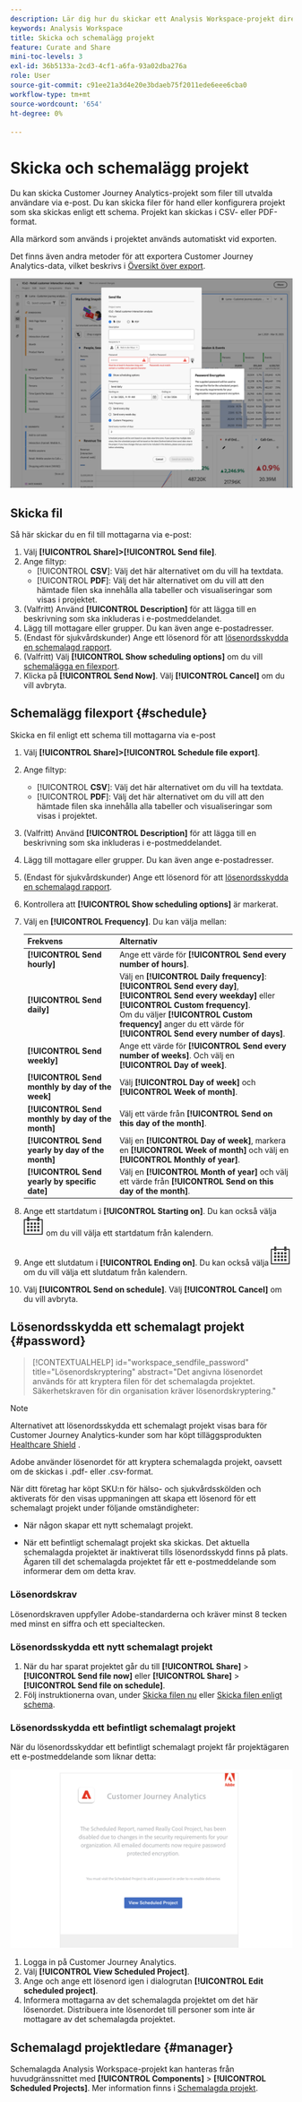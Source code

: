 ```yaml
---
description: Lär dig hur du skickar ett Analysis Workspace-projekt direkt eller enligt ett schema för e-postleverans.
keywords: Analysis Workspace
title: Skicka och schemalägg projekt
feature: Curate and Share
mini-toc-levels: 3
exl-id: 36b5133a-2cd3-4cf1-a6fa-93a02dba276a
role: User
source-git-commit: c91ee21a3d4e20e3bdaeb75f2011ede6eee6cba0
workflow-type: tm+mt
source-wordcount: '654'
ht-degree: 0%

---
```


# Skicka och schemalägg projekt

Du kan skicka Customer Journey Analytics-projekt som filer till utvalda användare via e-post. Du kan skicka filer för hand eller konfigurera projekt som ska skickas enligt ett schema. Projekt kan skickas i CSV- eller PDF-format.

Alla märkord som används i projektet används automatiskt vid exporten.

Det finns även andra metoder för att exportera Customer Journey Analytics-data, vilket beskrivs i [Översikt över export](/help/analysis-workspace/export/export-project-overview.md).

![Skicka fil](assets/send-file.png)

## Skicka fil

Så här skickar du en fil till mottagarna via e-post:

1. Välj **[!UICONTROL Share]>[!UICONTROL Send file]**.
1. Ange filtyp:
   * [!UICONTROL **CSV**]: Välj det här alternativet om du vill ha textdata.
   * [!UICONTROL **PDF**]: Välj det här alternativet om du vill att den hämtade filen ska innehålla alla tabeller och visualiseringar som visas i projektet.
1. (Valfritt) Använd **[!UICONTROL Description]** för att lägga till en beskrivning som ska inkluderas i e-postmeddelandet.
1. Lägg till mottagare eller grupper. Du kan även ange e-postadresser.
1. (Endast för sjukvårdskunder) Ange ett lösenord för att [lösenordsskydda en schemalagd rapport](#password-protect-a-new-scheduled-project).
1. (Valfritt) Välj **[!UICONTROL Show scheduling options]** om du vill [schemalägga en filexport](#schedule-file-export).
1. Klicka på **[!UICONTROL Send Now]**. Välj **[!UICONTROL Cancel]** om du vill avbryta.


## Schemalägg filexport {#schedule}

Skicka en fil enligt ett schema till mottagarna via e-post

1. Välj **[!UICONTROL Share]>[!UICONTROL Schedule file export]**.
1. Ange filtyp:
   * [!UICONTROL **CSV**]: Välj det här alternativet om du vill ha textdata.
   * [!UICONTROL **PDF**]: Välj det här alternativet om du vill att den hämtade filen ska innehålla alla tabeller och visualiseringar som visas i projektet.
1. (Valfritt) Använd **[!UICONTROL Description]** för att lägga till en beskrivning som ska inkluderas i e-postmeddelandet.
1. Lägg till mottagare eller grupper. Du kan även ange e-postadresser.
1. (Endast för sjukvårdskunder) Ange ett lösenord för att [lösenordsskydda en schemalagd rapport](#password-protect-a-new-scheduled-project).
1. Kontrollera att **[!UICONTROL Show scheduling options]** är markerat.
1. Välj en **[!UICONTROL Frequency]**. Du kan välja mellan:

   | Frekvens | Alternativ |
   |---|---|
   | **[!UICONTROL Send hourly]** | Ange ett värde för **[!UICONTROL Send every number of hours]**. |
   | **[!UICONTROL Send daily]** | Välj en **[!UICONTROL Daily frequency]**: **[!UICONTROL Send every day]**, **[!UICONTROL Send every weekday]** eller **[!UICONTROL Custom frequency]**.<br/>Om du väljer **[!UICONTROL Custom frequency]** anger du ett värde för **[!UICONTROL Send every number of days]**. |
   | **[!UICONTROL Send weekly]** | Ange ett värde för **[!UICONTROL Send every number of weeks]**. Och välj en **[!UICONTROL Day of week]**. |
   | **[!UICONTROL Send monthly by day of the week]** | Välj **[!UICONTROL Day of week]** och **[!UICONTROL Week of month]**. |
   | **[!UICONTROL Send monthly by day of the month]** | Välj ett värde från **[!UICONTROL Send on this day of the month]**. |
   | **[!UICONTROL Send yearly by day of the month]** | Välj en **[!UICONTROL Day of week]**, markera en **[!UICONTROL Week of month]** och välj en **[!UICONTROL Monthly of year]**. |
   | **[!UICONTROL Send yearly by specific date]** | Välj en **[!UICONTROL Month of year]** och välj ett värde från **[!UICONTROL Send on this day of the month]**. |

1. Ange ett startdatum i **[!UICONTROL Starting on]**. Du kan också välja ![Kalender](/help/assets/icons/Calendar.svg) om du vill välja ett startdatum från kalendern.

1. Ange ett slutdatum i **[!UICONTROL Ending on]**. Du kan också välja ![Kalender](/help/assets/icons/Calendar.svg) om du vill välja ett slutdatum från kalendern.
1. Välj **[!UICONTROL Send on schedule]**. Välj **[!UICONTROL Cancel]** om du vill avbryta.


## Lösenordsskydda ett schemalagt projekt {#password}

<!-- markdownlint-disable MD034 -->

>[!CONTEXTUALHELP]
>id="workspace_sendfile_password"
>title="Lösenordskryptering"
>abstract="Det angivna lösenordet används för att kryptera filen för det schemalagda projektet. Säkerhetskraven för din organisation kräver lösenordskryptering."

<!-- markdownlint-enable MD034 -->


>[!NOTE]
>
>Alternativet att lösenordsskydda ett schemalagt projekt visas bara för Customer Journey Analytics-kunder som har köpt tilläggsprodukten [Healthcare Shield](https://business.adobe.com/solutions/industries/healthcare.html) .

Adobe använder lösenordet för att kryptera schemalagda projekt, oavsett om de skickas i .pdf- eller .csv-format.

När ditt företag har köpt SKU:n för hälso- och sjukvårdsskölden och aktiverats för den visas uppmaningen att skapa ett lösenord för ett schemalagt projekt under följande omständigheter:

* När någon skapar ett nytt schemalagt projekt.

* När ett befintligt schemalagt projekt ska skickas. Det aktuella schemalagda projektet är inaktiverat tills lösenordsskydd finns på plats. Ägaren till det schemalagda projektet får ett e-postmeddelande som informerar dem om detta krav.

### Lösenordskrav

Lösenordskraven uppfyller Adobe-standarderna och kräver minst 8 tecken med minst en siffra och ett specialtecken.

### Lösenordsskydda ett nytt schemalagt projekt

1. När du har sparat projektet går du till **[!UICONTROL Share]** > **[!UICONTROL Send file now]** eller **[!UICONTROL Share]** > **[!UICONTROL Send file on schedule]**.
1. Följ instruktionerna ovan, under [Skicka filen nu](https://experienceleague.adobe.com/docs/analytics-platform/using/cja-workspace/export/t-schedule-report.html?lang=sv-SE#now) eller [Skicka filen enligt schema](https://experienceleague.adobe.com/docs/analytics-platform/using/cja-workspace/export/t-schedule-report.html?lang=sv-SE#schedule).

### Lösenordsskydda ett befintligt schemalagt projekt

När du lösenordsskyddar ett befintligt schemalagt projekt får projektägaren ett e-postmeddelande som liknar detta:

![E-postmeddelandet från Customer Journey Analytics om lösenordskryptering krävs för din organisation.](assets/email-password.png)

1. Logga in på Customer Journey Analytics.
1. Välj **[!UICONTROL View Scheduled Project]**.
1. Ange och ange ett lösenord igen i dialogrutan **[!UICONTROL Edit scheduled project]**.
1. Informera mottagarna av det schemalagda projektet om det här lösenordet. Distribuera inte lösenordet till personer som inte är mottagare av det schemalagda projektet.



## Schemalagd projektledare {#manager}

Schemalagda Analysis Workspace-projekt kan hanteras från huvudgränssnittet med **[!UICONTROL Components]** > **[!UICONTROL Scheduled Projects]**. Mer information finns i [Schemalagda projekt](/help/components/scheduled-projects-manager.md).
